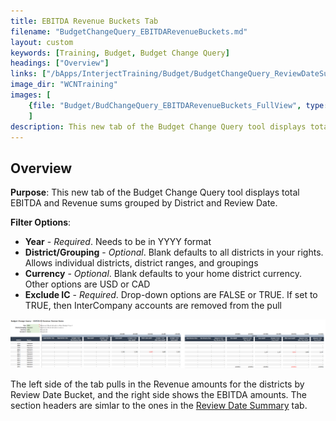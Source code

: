 ```yaml
---
title: EBITDA Revenue Buckets Tab
filename: "BudgetChangeQuery_EBITDARevenueBuckets.md"
layout: custom
keywords: [Training, Budget, Budget Change Query]
headings: ["Overview"]
links: ["/bApps/InterjectTraining/Budget/BudgetChangeQuery_ReviewDateSummary.html"]
image_dir: "WCNTraining"
images: [
	{file: "Budget/BudChangeQuery_EBITDARevenueBuckets_FullView", type: "png", site: "", cat: "", sub: "", report: "", ribbon: "", config: ""}
	]
description: This new tab of the Budget Change Query tool displays total EBITDA and Revenue sums grouped by District and Review Date.
---
```


## Overview

**Purpose**: This new tab of the Budget Change Query tool displays total EBITDA and Revenue sums grouped by District and Review Date.

**Filter Options**:

* **Year** - *Required*. Needs to be in YYYY format
* **District/Grouping** - *Optional*. Blank defaults to all districts in your rights. Allows individual districts, district ranges, and groupings
* **Currency** - *Optional*. Blank defaults to your home district currency. Other options are USD or CAD
* **Exclude IC** - *Required*. Drop-down options are FALSE or TRUE. If set to TRUE, then InterCompany accounts are removed from the pull

![](/images/WCNTraining/Budget/BudChangeQuery_EBITDARevenueBuckets_FullView.png)

The left side of the tab pulls in the Revenue amounts for the districts by Review Date Bucket, and the right side shows the EBITDA amounts. The section headers are simlar to the ones in the [Review Date Summary](/bApps/InterjectTraining/Budget/BudgetChangeQuery_ReviewDateSummary.html) tab.